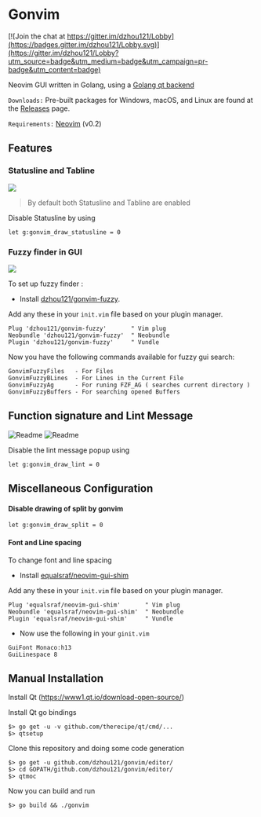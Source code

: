 # Gonvim

[![Join the chat at https://gitter.im/dzhou121/Lobby](https://badges.gitter.im/dzhou121/Lobby.svg)](https://gitter.im/dzhou121/Lobby?utm_source=badge&utm_medium=badge&utm_campaign=pr-badge&utm_content=badge)

Neovim GUI written in Golang, using a [Golang qt backend](https://github.com/therecipe/qt)

`Downloads:` Pre-built packages for Windows, macOS, and Linux are found at the [Releases](https://github.com/dzhou121/gonvim/releases/) page.

`Requirements:` [Neovim](https://github.com/neovim/neovim) (v0.2)


## Features

### Statusline and Tabline

![](https://i.imgur.com/BfQi6MV.png)

> By default both Statusline and Tabline are enabled

Disable Statusline by using
```vim
let g:gonvim_draw_statusline = 0
```

### Fuzzy finder in GUI

![](https://raw.githubusercontent.com/wiki/dzhou121/gonvim/screenshots/fuzzyfinder.gif)

To set up fuzzy finder :

* Install [dzhou121/gonvim-fuzzy](https://github.com/dzhou121/gonvim-fuzzy).

Add any these in your `init.vim` file based on your plugin manager.
```vim
Plug 'dzhou121/gonvim-fuzzy'       " Vim plug
Neobundle 'dzhou121/gonvim-fuzzy'  " Neobundle
Plugin 'dzhou121/gonvim-fuzzy'     " Vundle
```

Now you have the following commands available for fuzzy gui search:
```
GonvimFuzzyFiles   - For Files
GonvimFuzzyBLines  - For Lines in the Current File
GonvimFuzzyAg      - For runing FZF_AG ( searches current directory )
GonvimFuzzyBuffers - For searching opened Buffers
```


## Function signature and Lint Message

![Readme](https://raw.githubusercontent.com/wiki/dzhou121/gonvim/screenshots/signature.gif)
![Readme](https://raw.githubusercontent.com/wiki/dzhou121/gonvim/screenshots/lint.gif)


Disable the lint message popup using
```vim
let g:gonvim_draw_lint = 0
```


## Miscellaneous Configuration

#### Disable drawing of split by gonvim
```vim
let g:gonvim_draw_split = 0
```

#### Font and Line spacing

To change font and line spacing

* Install [equalsraf/neovim-gui-shim](https://github.com/equalsraf/neovim-gui-shim)

Add any these in your `init.vim` file based on your plugin manager.
```vim
Plug 'equalsraf/neovim-gui-shim'       " Vim plug
Neobundle 'equalsraf/neovim-gui-shim'  " Neobundle
Plugin 'equalsraf/neovim-gui-shim'     " Vundle
```
* Now use the following in your `ginit.vim`
```vim
GuiFont Monaco:h13
GuiLinespace 8
```

## Manual Installation

Install Qt (https://www1.qt.io/download-open-source/)

Install Qt go bindings
```
$> go get -u -v github.com/therecipe/qt/cmd/...
$> qtsetup
```

Clone this repository and doing some code generation
```
$> go get -u github.com/dzhou121/gonvim/editor/
$> cd GOPATH/github.com/dzhou121/gonvim/editor/
$> qtmoc
```

Now you can build and run
```
$> go build && ./gonvim
```
